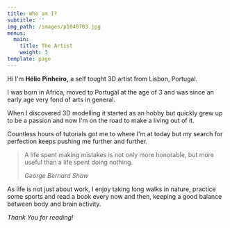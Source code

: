 ```yaml
---
title: Who am I?
subtitle: ''
img_path: /images/p1040703.jpg
menus:
  main:
    title: The Artist
    weight: 3
template: page
---
```

Hi I'm **Hélio Pinheiro,** a self tought 3D artist from Lisbon, Portugal. 

I was born in Africa, moved to Portugal at the age of 3 and was since an early age very fond of arts in general.

When I discovered 3D modelling it started as an hobby but quickly grew up to be a passion and now I'm on the road to make a living out of it.

Countless hours of tutorials got me to where I'm at today but my search for perfection keeps pushing me further and further.

> A life spent making mistakes is not only more honorable, but more useful than a life spent doing nothing.
>
>  <cite>George Bernard Shaw</cite>

As life is not just about work, I enjoy taking long walks in nature, practice some sports and read a book every now and then, keeping a good balance between body and brain activity.

*Thank You for reading!*
